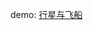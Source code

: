 demo: [行星与飞船](https://leat14536.github.io/practice/%E7%99%BE%E5%BA%A6%E5%89%8D%E7%AB%AF%E5%AD%A6%E9%99%A2/26-28/3/)
